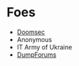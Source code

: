 # Foes

* [Doomsec](https://t.me/s/DoomSec)
* Anonymous
* IT Army of Ukraine
* [DumpForums](https://t.me/dumpforums\_official)
